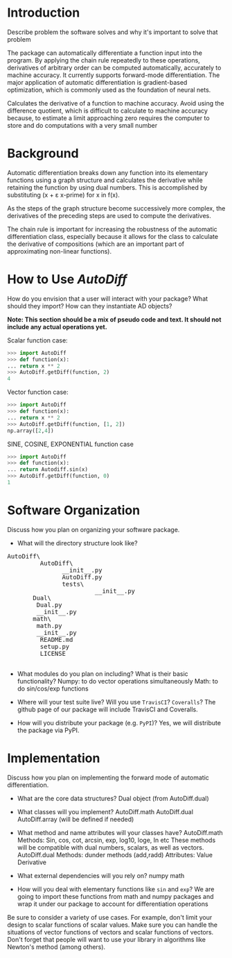 # Introduction
Describe problem the software solves and why it's important to solve that problem

The package can automatically differentiate a function input into the program. By applying the chain rule repeatedly to these operations, derivatives of arbitrary order can be computed automatically, accurately to machine accuracy. It currently supports forward-mode differentiation.
The major application of automatic differentiation is gradient-based optimization, which is commonly used as the foundation of neural nets.

Calculates the derivative of a function to machine accuracy.
Avoid using the difference quotient, which is difficult to calculate to machine accuracy because, to estimate a limit approaching zero requires the computer to store and do computations with a very small number

# Background  
Automatic differentiation breaks down any function into its elementary functions using a graph structure and calculates the derivative while retaining the function by using dual numbers. This is accomplished by substituting (x + ɛ x-prime) for x in f(x).

As the steps of the graph structure become successively more complex, the derivatives of the preceding steps are used to compute the derivatives.

The chain rule is important for increasing the robustness of the automatic differentiation class, especially because it allows for the class to calculate the derivative of compositions (which are an important part of approximating non-linear functions).

# How to Use *AutoDiff*
How do you envision that a user will interact with your package?  What should they import?  How can they instantiate AD objects?

**Note: This section should be a mix of pseudo code and text.  It should not include any actual operations yet.**

Scalar function case:

```python
>>> import AutoDiff
>>> def function(x):
...	return x ** 2
>>> AutoDiff.getDiff(function, 2)
4
```

Vector function case:
```python
>>> import AutoDiff
>>> def function(x):
...	return x ** 2
>>> AutoDiff.getDiff(function, [1, 2])
np.array([2,4])
```
SINE, COSINE, EXPONENTIAL function case
```python
>>> import AutoDiff
>>> def function(x):
...	return Autodiff.sin(x)
>>> AutoDiff.getDiff(function, 0)
1
```
# Software Organization
Discuss how you plan on organizing your software package.
* What will the directory structure look like?

<pre>
AutoDiff\
         AutoDiff\
               __init__.py
               AutoDiff.py
               tests\
                    	__init__.py
	   Dual\
		Dual.py
		__init__.py
	   math\
		math.py
		__init__.py	
         README.md
         setup.py
         LICENSE

</pre>

* What modules do you plan on including?  What is their basic functionality?
	Numpy: to do vector operations simultaneously
Math: to do sin/cos/exp functions

* Where will your test suite live?  Will you use `TravisCI`? `Coveralls`?
	The github page of our package will include TravisCI and Coveralls.
* How will you distribute your package (e.g. `PyPI`)?
Yes, we will distribute the package via PyPI.

# Implementation
Discuss how you plan on implementing the forward mode of automatic differentiation.
* What are the core data structures?
Dual object (from AutoDiff.dual)
* What classes will you implement?
AutoDiff.math
AutoDiff.dual
AutoDiff.array (will be defined if needed)
* What method and name attributes will your classes have?
AutoDiff.math
Methods:
Sin, cos, cot, arcsin, exp, log10, loge, ln etc
		These methods will be compatible with dual numbers, scalars, as well as vectors.
AutoDiff.dual
	Methods:
dunder methods (add,radd)
	Attributes:
Value
Derivative

* What external dependencies will you rely on?
numpy
math
* How will you deal with elementary functions like `sin` and `exp`?
We are going to import these functions from math and numpy packages and wrap it under our package to account for differentiation operations

Be sure to consider a variety of use cases.  For example, don't limit your design to scalar
functions of scalar values.  Make sure you can handle the situations of vector functions of vectors and scalar functions of vectors.  Don't forget that people will want to use your library in algorithms like Newton's method (among others).

